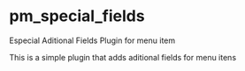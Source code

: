 # pm_special_fields
Especial Aditional Fields Plugin for menu item

This is a simple plugin that adds aditional fields for menu itens
